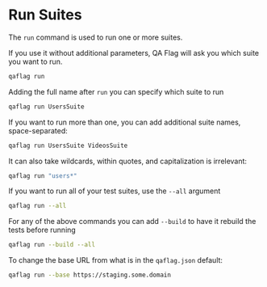 # Run Suites

The `run` command is used to run one or more suites.

If you use it without additional parameters, QA Flag will ask you which suite you want to run.

```bash
qaflag run
```

Adding the full name after `run` you can specify which suite to run

```bash
qaflag run UsersSuite
```

If you want to run more than one, you can add additional suite names, space-separated:

```bash
qaflag run UsersSuite VideosSuite
```

It can also take wildcards, within quotes, and capitalization is irrelevant:

```bash
qaflag run "users*"
```

If you want to run all of your test suites, use the `--all` argument

```bash
qaflag run --all
```

For any of the above commands you can add `--build` to have it rebuild the tests before running

```bash
qaflag run --build --all
```

To change the base URL from what is in the `qaflag.json` default:

```bash
qaflag run --base https://staging.some.domain
```
